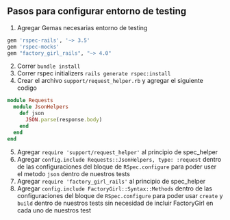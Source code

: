 ## Pasos para configurar entorno de testing
1. Agregar Gemas necesarias entorno de testing
```ruby
gem 'rspec-rails', '~> 3.5'
gem 'rspec-mocks'
gem "factory_girl_rails", "~> 4.0"
```
2. Correr `bundle install`
3. Correr rspec initializers `rails generate rspec:install`
4. Crear el archivo `support/request_helper.rb` y agregar el siguiente codigo
```ruby
module Requests
  module JsonHelpers
    def json
      JSON.parse(response.body)
    end
  end
end
```
5. Agregar `require 'support/request_helper'` al principio de spec_helper
6. Agregar `config.include Requests::JsonHelpers, type: :request` dentro de las configuraciones del bloque de `RSpec.configure` para poder user el metodo `json` dentro de nuestros tests
7. Agregar `require 'factory_girl_rails'` al principio de spec_helper
8. Agregar `config.include FactoryGirl::Syntax::Methods` dentro de las configuraciones del bloque de `RSpec.configure` para poder usar `create` y `build` dentro de nuestros tests sin necesidad de incluir FactoryGirl en cada uno de nuestros test